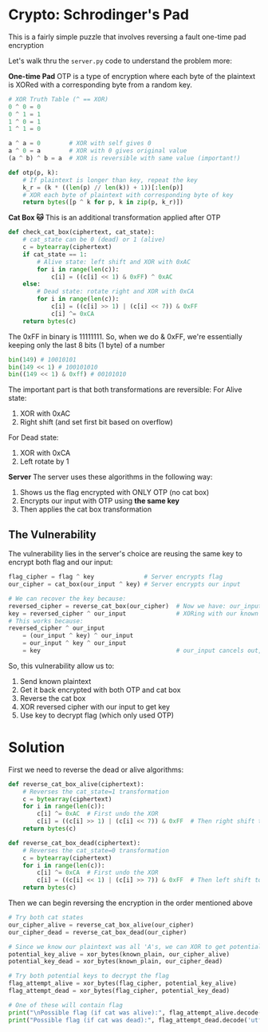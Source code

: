 # Crypto: Schrodinger's Pad

This is a fairly simple puzzle that involves reversing a fault one-time pad encryption

Let's walk thru the `server.py` code to understand the problem more:

**One-time Pad**
OTP is a type of encryption where each byte of the plaintext is XORed with a corresponding byte from a random key.

```python
# XOR Truth Table (^ == XOR)
0 ^ 0 = 0
0 ^ 1 = 1
1 ^ 0 = 1
1 ^ 1 = 0

a ^ a = 0        # XOR with self gives 0
a ^ 0 = a        # XOR with 0 gives original value
(a ^ b) ^ b = a  # XOR is reversible with same value (important!)
```

```python
def otp(p, k):
    # If plaintext is longer than key, repeat the key
    k_r = (k * ((len(p) // len(k)) + 1))[:len(p)]
    # XOR each byte of plaintext with corresponding byte of key
    return bytes([p ^ k for p, k in zip(p, k_r)])
```


**Cat Box 🐱**
This is an additional transformation applied after OTP

```python
def check_cat_box(ciphertext, cat_state):
    # cat_state can be 0 (dead) or 1 (alive)
    c = bytearray(ciphertext)
    if cat_state == 1:
        # Alive state: left shift and XOR with 0xAC
        for i in range(len(c)):
            c[i] = ((c[i] << 1) & 0xFF) ^ 0xAC
    else:
        # Dead state: rotate right and XOR with 0xCA
        for i in range(len(c)):
            c[i] = ((c[i] >> 1) | (c[i] << 7)) & 0xFF
            c[i] ^= 0xCA
    return bytes(c)
```

The 0xFF in binary is 11111111. So, when we do & 0xFF, we're essentially keeping only the last 8 bits (1 byte) of a number
```python
bin(149) # 10010101
bin(149 << 1) # 100101010
bin((149 << 1) & 0xff) # 00101010
```

The important part is that both transformations are reversible:
For Alive state: 
1. XOR with 0xAC
2. Right shift (and set first bit based on overflow)

For Dead state:
1. XOR with 0xCA
2. Left rotate by 1

**Server**
The server uses these algorithms in the following way:
1. Shows us the flag encrypted with ONLY OTP (no cat box)
2. Encrypts our input with OTP using **the same key**
3. Then applies the cat box transformation

## The Vulnerability

The vulnerability lies in the server's choice are reusing the same key to encrypt both flag and our input:

```python
flag_cipher = flag ^ key              # Server encrypts flag
our_cipher = cat_box(our_input ^ key) # Server encrypts our input

# We can recover the key because:
reversed_cipher = reverse_cat_box(our_cipher)  # Now we have: our_input ^ key
key = reversed_cipher ^ our_input              # XORing with our known input gives key
# This works because:
reversed_cipher ^ our_input 
    = (our_input ^ key) ^ our_input 
    = our_input ^ key ^ our_input 
    = key                                      # our_input cancels out, leaving just key
```

So, this vulnerability allow us to:
1. Send known plaintext
2. Get it back encrypted with both OTP and cat box
3. Reverse the cat box
4. XOR reversed cipher with our input to get key
5. Use key to decrypt flag (which only used OTP)

# Solution

First we need to reverse the dead or alive algorithms:
```python
def reverse_cat_box_alive(ciphertext):
    # Reverses the cat_state=1 transformation
    c = bytearray(ciphertext)
    for i in range(len(c)):
        c[i] ^= 0xAC  # First undo the XOR
        c[i] = ((c[i] >> 1) | (c[i] << 7)) & 0xFF  # Then right shift to undo left shift
    return bytes(c)

def reverse_cat_box_dead(ciphertext):
    # Reverses the cat_state=0 transformation
    c = bytearray(ciphertext)
    for i in range(len(c)):
        c[i] ^= 0xCA  # First undo the XOR
        c[i] = ((c[i] << 1) | (c[i] >> 7)) & 0xFF  # Then left shift to undo right shift/rotate
    return bytes(c)
```

Then we can begin reversing the encryption in the order mentioned above

```python
# Try both cat states
our_cipher_alive = reverse_cat_box_alive(our_cipher)
our_cipher_dead = reverse_cat_box_dead(our_cipher)

# Since we know our plaintext was all 'A's, we can XOR to get potential keys
potential_key_alive = xor_bytes(known_plain, our_cipher_alive)
potential_key_dead = xor_bytes(known_plain, our_cipher_dead)

# Try both potential keys to decrypt the flag
flag_attempt_alive = xor_bytes(flag_cipher, potential_key_alive)
flag_attempt_dead = xor_bytes(flag_cipher, potential_key_dead)

# One of these will contain flag
print("\nPossible flag (if cat was alive):", flag_attempt_alive.decode('utf-8', errors='ignore'))
print("Possible flag (if cat was dead):", flag_attempt_dead.decode('utf-8', errors='ignore'))
```